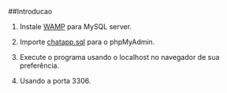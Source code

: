 ##Introducao
1. Instale  [WAMP](https://www.wampserver.com/en/download-wampserver-64bits/) para MySQL server.

2. Importe  [chatapp.sql](/Live-Chat-Application/sql/chatapp.sql) para o phpMyAdmin. 

3. Execute o programa usando o localhost no navegador de sua preferência.

4. Usando a porta 3306.


